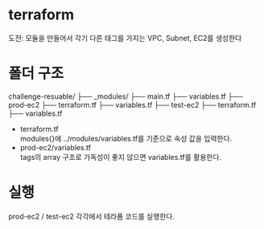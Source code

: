 # terraform
도전: 모듈을 만들어서 각기 다른 태그를 가지는 VPC, Subnet, EC2를 생성한다

# 폴더 구조

challenge-resuable/ 
├── _modules/
    ├── main.tf
    ├── variables.tf
├── prod-ec2
    ├── terraform.tf
    ├── variables.tf
├── test-ec2
    ├── terraform.tf
    ├── variables.tf

- terraform.tf<br>
    modules{}에 ../modules/variables.tf를 기준으로 속성 값을 입력한다.<br>
- prod-ec2/variables.tf<br>
    tags의 array 구조로 가독성이 좋지 않으면 variables.tf를 활용한다.



# 실행
prod-ec2 / test-ec2 각각에서 테라폼 코드를 실행한다.

